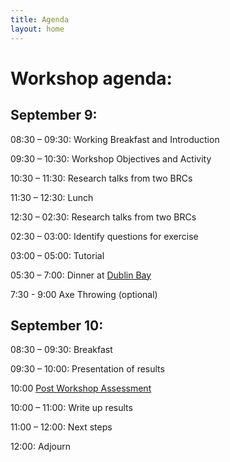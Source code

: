 ```yaml
---
title: Agenda
layout: home
---
```


# Workshop agenda:

## September 9:
08:30 – 09:30: Working Breakfast and Introduction

09:30 – 10:30:  Workshop Objectives and Activity

10:30 – 11:30: Research talks from two BRCs

11:30 – 12:30: Lunch

12:30 – 02:30: Research talks from two BRCs

02:30 – 03:00: Identify questions for exercise

03:00 – 05:00: Tutorial

05:30 – 7:00: Dinner at [Dublin Bay](https://dublinbayames.com/)

7:30 - 9:00 Axe Throwing (optional)

 

## September 10:
08:30 – 09:30:  Breakfast

09:30 – 10:00: Presentation of results

10:00 [Post Workshop Assessment](https://forms.gle/YuLvP1nbwYJYNgdy5)

10:00 – 11:00: Write up results 

11:00 – 12:00:  Next steps 

12:00: Adjourn
